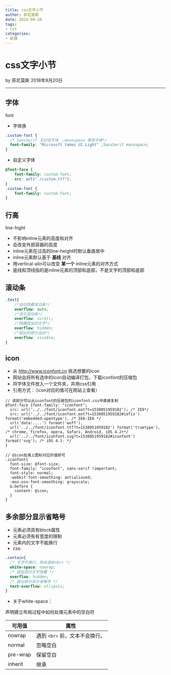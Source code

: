 ```yaml
---
title: css文字小节
author: 菲尼莫斯
date: 2018-09-20
tags:
- css
categories:
- 前端
---
```


# css文字小节

by 菲尼莫斯  2018年9月20日

---

## 字体
font

 * 字体族
```css
.custom-font {
  /* SansSerif 无衬线字体 ；monospace 等宽字体*/
  font-family: "Microsoft YaHei UI Light" ,SansSerif monospace;
}
```

 * 自定义字体
```css
@font-face {
    font-family: custom-font;
    src: url("./custom.ttf");
}
.custom-font {
    font-family: custom-font;
}
```

## 行高
line-hight

* 不影响inline元素的高度和对齐
* 会改变外部容器的高度
* inline元素在过高的line-height时默认垂直居中
* inline元素默认基于 **基线** 对齐
* 用vertical-alin可以改变 **某一个** inline元素的对齐方式
* 底线和顶线指的是inline元素的顶部和底部，不是文字的顶部和底部

## 滚动条

```css
.test{
    /*自动隐藏滚动条*/
    overflow: auto;
    /*显示滚动条*/
    overflow: scroll;
    /*隐藏超出的文字*/
    overflow: hidden;
    /*超出的部分溢出*/
    overflow: visible;
}
```

## icon

* 从 http://www.iconfont.cn 挑选想要的icon
* 网站会将所有选中的icon自动编译打包，下载iconfont的压缩包
* 将字体文件放入一个文件夹，并用css引用
* 引用方式：（icon对应的值可在网站上查看）
```less
// 该部分可以从iconfont的压缩包的iconfont.css中直接复制
@font-face {font-family: "iconfont";
  src: url('../../font/iconfont.eot?t=1538051959182'); /* IE9*/
  src: url('../../font/iconfont.eot?t=1538051959182#iefix') format('embedded-opentype'), /* IE6-IE8 */
  url('data:....') format('woff'),
  url('../../font/iconfont.ttf?t=1538051959182') format('truetype'), /* chrome, firefox, opera, Safari, Android, iOS 4.2+*/
  url('../../font/iconfont.svg?t=1538051959182#iconfont') format('svg'); /* iOS 4.1- */
}

// @icon处填上图标对应的值即可
.iconfont{
  font-size: @font-size;
  font-family: "iconfont", sans-serif !important;
  font-style: normal;
  -webkit-font-smoothing: antialiased;
  -moz-osx-font-smoothing: grayscale;
  &:before {
    content: @icon;
  }
}
```

## 多余部分显示省略号

* 元素必须具有block属性
* 元素必须有有宽度的限制
* 元素内的文字不能换行
* css:

```css
.contain{
  /* 文字不换行，除非遇到<br> */
  white-space: nowrap;
  /* 超出部分文字隐藏 */
  overflow: hidden;
  /* 超出部分显示省略号 */
  text-overflow: ellipsis;
}
```

* 关于white-space：

声明建立布局过程中如何处理元素中的空白符

| 可用值 |属性|
| ----- | ----- |
| nowrap | 遇到 `<br>` 前，文本不会换行。|
|normal|忽略空白|
|pre-wrap|保留空白|
|inherit|继承|


